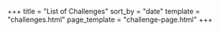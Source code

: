 +++
title = "List of Challenges"
sort_by = "date"
template = "challenges.html"
page_template = "challenge-page.html"
+++
